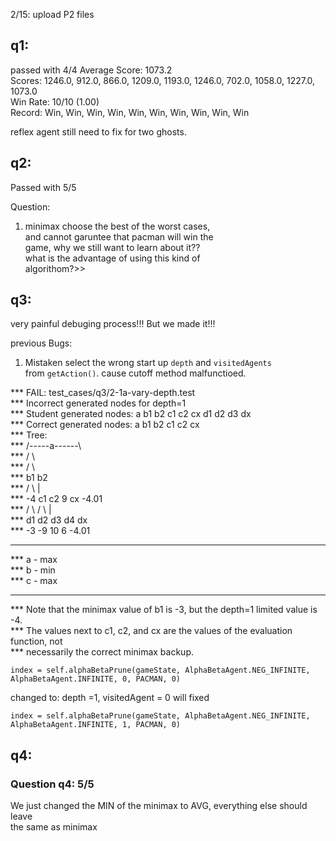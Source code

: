2/15: upload P2 files  

## q1:  
passed with 4/4
Average Score: 1073.2  
Scores:        1246.0, 912.0, 866.0, 1209.0, 1193.0, 1246.0, 702.0, 1058.0, 1227.0, 1073.0  
Win Rate:      10/10 (1.00)  
Record:        Win, Win, Win, Win, Win, Win, Win, Win, Win, Win  

reflex agent still need to fix for two ghosts.  


## q2:  
Passed with 5/5  

Question:  
1. minimax choose the best of the worst cases,  
and cannot garuntee that pacman will win the  
game, why we still want to learn about it??  
what is the advantage of using this kind of  
algorithom?>>


## q3:  

very painful debuging process!!! But we made it!!!  

previous Bugs:

1. Mistaken select the wrong start up `depth` and `visitedAgents`  
from `getAction()`. cause cutoff method malfunctioed.  

*** FAIL: test_cases/q3/2-1a-vary-depth.test  
***     Incorrect generated nodes for depth=1  
***         Student generated nodes: a b1 b2 c1 c2 cx d1 d2 d3 dx  
***         Correct generated nodes: a b1 b2 c1 c2 cx  
***     Tree:  
***                 /-----a------\  
***                /              \  
***               /                \  
***             b1                  b2  
***           /    \                 |  
***     -4 c1        c2 9           cx -4.01  
***       /  \      /  \             |  
***      d1   d2  d3   d4           dx  
***     -3    -9  10    6         -4.01  
***       
***     a - max  
***     b - min  
***     c - max  
***       
***     Note that the minimax value of b1 is -3, but the depth=1 limited value is -4.  
***     The values next to c1, c2, and cx are the values of the evaluation function, not  
***     necessarily the correct minimax backup.  

```
index = self.alphaBetaPrune(gameState, AlphaBetaAgent.NEG_INFINITE, AlphaBetaAgent.INFINITE, 0, PACMAN, 0)  

```
changed to: depth =1, visitedAgent = 0 will fixed  

```
index = self.alphaBetaPrune(gameState, AlphaBetaAgent.NEG_INFINITE, AlphaBetaAgent.INFINITE, 1, PACMAN, 0)  

```

## q4:  
### Question q4: 5/5 ###  

We just changed the MIN of the minimax to AVG, everything else should leave  
the same as minimax  

